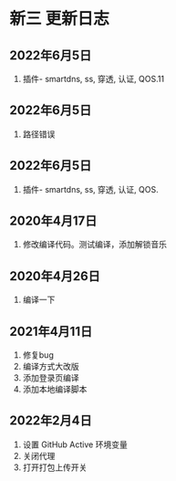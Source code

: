 # 新三 更新日志

## 2022年6月5日

1. 插件- smartdns, ss, 穿透, 认证, QOS.11

## 2022年6月5日

1. 路径错误

## 2022年6月5日

1. 插件- smartdns, ss, 穿透, 认证, QOS.

## 2020年4月17日

1. 修改编译代码。测试编译，添加解锁音乐

## 2020年4月26日

1. 编译一下

## 2021年4月11日

1. 修复bug
2. 编译方式大改版
3. 添加登录页编译
4. 添加本地编译脚本

## 2022年2月4日

1. 设置 GitHub Active 环境变量
2. 关闭代理
3. 打开打包上传开关
